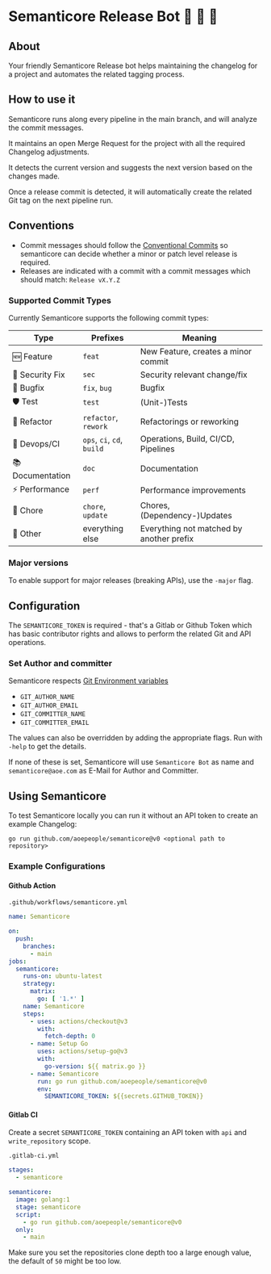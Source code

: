 # Semanticore Release Bot 🤖 🦁 🐉

## About

Your friendly Semanticore Release bot helps maintaining the changelog for a project and automates the related tagging process.

## How to use it

Semanticore runs along every pipeline in the main branch, and will analyze the commit messages.

It maintains an open Merge Request for the project with all the required Changelog adjustments.

It detects the current version and suggests the next version based on the changes made.

Once a release commit is detected, it will automatically create the related Git tag on the next pipeline run.

## Conventions

* Commit messages should follow the [Conventional Commits](https://www.conventionalcommits.org/en/v1.0.0/) so semanticore can decide whether a minor or patch level release is required.
* Releases are indicated with a commit with a commit messages which should match: `Release vX.Y.Z`

### Supported Commit Types

Currently Semanticore supports the following commit types:

| Type             | Prefixes                   | Meaning                                  |
|------------------|----------------------------|------------------------------------------|
| 🆕 Feature       | `feat`                     | New Feature, creates a minor commit      |
| 🚨 Security Fix  | `sec`                      | Security relevant change/fix             |
| 👾 Bugfix        | `fix`, `bug`               | Bugfix                                   |
| 🛡 Test          | `test`                     | (Unit-)Tests                             |
| 🔁 Refactor      | `refactor`, `rework`       | Refactorings or reworking                |
| 🤖 Devops/CI     | `ops`, `ci`, `cd`, `build` | Operations, Build, CI/CD, Pipelines      |
| 📚 Documentation | `doc`                      | Documentation                            |
| ⚡️ Performance   | `perf`                     | Performance improvements                 |
| 🧹 Chore         | `chore`, `update`          | Chores, (Dependency-)Updates             |
| 📝 Other         | everything else            | Everything not matched by another prefix |

### Major versions

To enable support for major releases (breaking APIs), use the `-major` flag.

## Configuration

The `SEMANTICORE_TOKEN` is required - that's a Gitlab or Github Token which has basic contributor rights and allows to perform the related Git and API operations.

### Set Author and committer

Semanticore respects [Git Environment variables](https://git-scm.com/book/en/v2/Git-Internals-Environment-Variables)

* `GIT_AUTHOR_NAME`
* `GIT_AUTHOR_EMAIL`
* `GIT_COMMITTER_NAME`
* `GIT_COMMITTER_EMAIL`

The values can also be overridden by adding the appropriate flags. Run with `-help` to get the details.

If none of these is set, Semanticore will use `Semanticore Bot` as name and `semanticore@aoe.com` as E-Mail for Author and Committer.

## Using Semanticore

To test Semanticore locally you can run it without an API token to create an example Changelog:

```
go run github.com/aoepeople/semanticore@v0 <optional path to repository>
```

### Example Configurations

#### Github Action

`.github/workflows/semanticore.yml`
```yaml
name: Semanticore

on:
  push:
    branches:
      - main
jobs:
  semanticore:
    runs-on: ubuntu-latest
    strategy:
      matrix:
        go: [ '1.*' ]
    name: Semanticore
    steps:
      - uses: actions/checkout@v3
        with:
          fetch-depth: 0
      - name: Setup Go
        uses: actions/setup-go@v3
        with:
          go-version: ${{ matrix.go }}
      - name: Semanticore
        run: go run github.com/aoepeople/semanticore@v0
        env:
          SEMANTICORE_TOKEN: ${{secrets.GITHUB_TOKEN}}
```

#### Gitlab CI

Create a secret `SEMANTICORE_TOKEN` containing an API token with `api` and `write_repository` scope.

`.gitlab-ci.yml`
```yaml
stages:
  - semanticore

semanticore:
  image: golang:1
  stage: semanticore
  script:
    - go run github.com/aoepeople/semanticore@v0
  only:
    - main
```

Make sure you set the repositories clone depth too a large enough value, the default of `50` might be too low.
